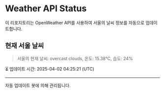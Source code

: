 
# Weather API Status

이 리포지토리는 OpenWeather API를 사용하여 서울의 날씨 정보를 자동으로 업데이트합니다.

## 현재 서울 날씨
> 서울의 현재 날씨: overcast clouds, 온도: 15.38°C, 습도: 24%

⏳ 업데이트 시간: 2025-04-02 04:25:21 (UTC)

---
자동 업데이트 봇에 의해 관리됩니다.
